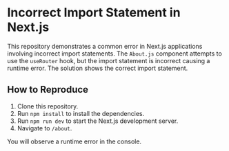 # Incorrect Import Statement in Next.js
This repository demonstrates a common error in Next.js applications involving incorrect import statements.  The `About.js` component attempts to use the `useRouter` hook, but the import statement is incorrect causing a runtime error. The solution shows the correct import statement. 

## How to Reproduce
1. Clone this repository.
2. Run `npm install` to install the dependencies.
3. Run `npm run dev` to start the Next.js development server.
4. Navigate to `/about`.

You will observe a runtime error in the console.